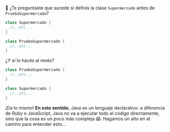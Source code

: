 :thought_balloon: ¿Te preguntaste que sucede si definís la clase `Supermercado` antes de `PruebaSupermercado`? 

```java
class Supermercado {
  //..etc...
}

class PruebaSupermercado {
  //..etc...
}
```

¿Y si lo hacés al revés? 


```java
class PruebaSupermercado {
  //..etc...
}

class Supermercado {
  //..etc...
}
```

¡Da lo mismo! **En este sentido**, Java es un lenguaje declarativo: a diferencia de Ruby o JavaScript, Java no va a ejecutar todo el código directamente, sino que la cosa es un poco más compleja :scream:. Hagamos un alto en el camino para entender ésto...


